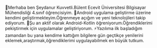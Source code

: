 
👋Merhaba ben Şeydanur Kuvvetli.Bülent Ecevit Üniversitesi Bilgisayar Mühendisliği 4.sınıf öğrencisiyim.
🌱Android uygulama geliştirme üzerine kendimi geliştirmekteyim.Öğrenmeye açığım ve yeni teknolojileri takip ediyorum.
🔭Şu an aktif olarak Android-Kotlin öğreniyorum.Öğrendiklerimi pekiştirmek için uygulamalar geliştiriyorum.
⚡Yazılıma ilk başladığım zamandan bu yana kendime kattığım bilgilere gün geçtikçe yenilerini eklemek,araştırmak,öğrendiklerimi uygulayabilmek en büyük tutkum.
<!--
**seydanurkuvvetli/seydanurkuvvetli** is a ✨ _special_ ✨ repository because its `README.md` (this file) appears on your GitHub profile.

Here are some ideas to get you started:

- 🔭 I’m currently working on ...
- 🌱 I’m currently learning ...
- 👯 I’m looking to collaborate on ...
- 🤔 I’m looking for help with ...
- 💬 Ask me about ...
- 📫 How to reach me: ...
- 😄 Pronouns: ...
- ⚡ Fun fact: ...
-->
